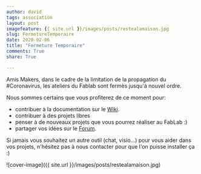 ```yaml
---
author: david
tags: association
layout: post
imagefeature: {{ site.url }}/images/posts/restealamaison.jpg
slug: FermetureTemporaire
date: 2020-02-06
title: "Fermeture Temporaire"
comments: True
share: True

---
```


Amis Makers, dans le cadre de la limitation de la propagation du #Coronavirus,
les ateliers du Fablab sont fermès jusqu'à nouvel ordre.

Nous sommes certains que vous profiterez de ce moment pour:

- contribuer à la documentation sur le [Wiki](https://wiki.fablab-lannion.org/index.php).
- contribuer à des projets libres
- penser à de nouveaux projets que vous pourrez réaliser au FabLab :)
- partager vos idées sur le [Forum](https://forum.fablab-lannion.org/).

Si jamais vous souhaitez un autre outil (chat, visio...) pour vous aider dans vos projets, n'hésitez pas à nous contacter pour que l'on puisse installer ça :)

![cover-image]({{ site.url }}/images/posts/restealamaison.jpg)
